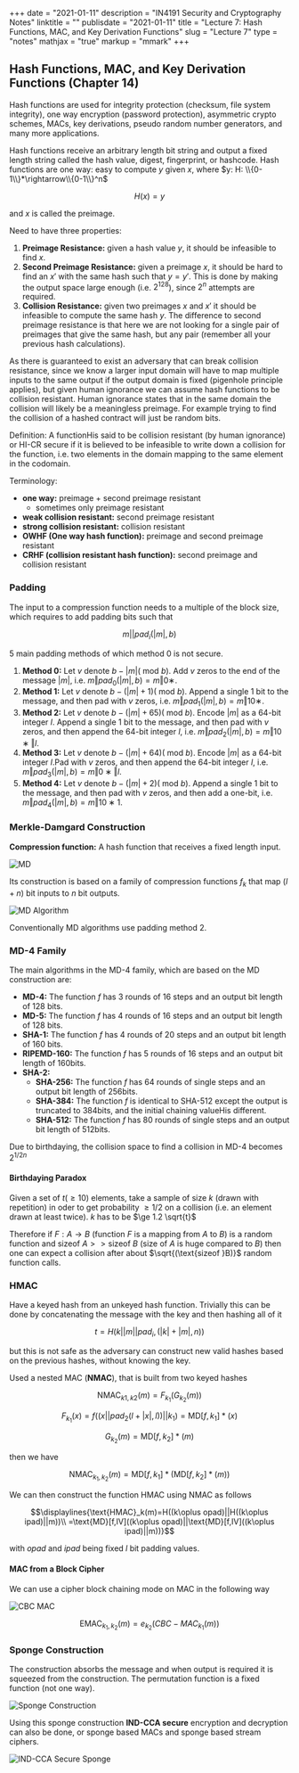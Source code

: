 +++
date = "2021-01-11"
description = "IN4191 Security and Cryptography Notes"
linktitle = ""
publisdate = "2021-01-11"
title = "Lecture 7: Hash Functions, MAC, and Key Derivation Functions"
slug = "Lecture 7"
type = "notes"
mathjax = "true"
markup = "mmark"
+++

## Hash Functions, MAC, and Key Derivation Functions (Chapter 14)

Hash functions are used for integrity protection (checksum, file system integrity), one way encryption (password protection), asymmetric crypto schemes, MACs, key derivations, pseudo random number generators, and many more applications.

Hash functions receive an arbitrary length bit string and output a fixed length string called the hash value, digest, fingerprint, or hashcode.
Hash functions are one way: easy to compute $y$ given $x$, where $y: H: \\{0-1\\}*\rightarrow\\{0-1\\}^n$

$$H(x)=y$$

and $x$ is called the preimage.

Need to have three properties:

1. **Preimage Resistance:** given a hash value $y$, it should be infeasible to find $x$.
2. **Second Preimage Resistance:** given a preimage $x$, it should be hard to find an $x'$ with the same hash such that $y=y'$. This is done by making the output space large enough (i.e. $2^{128}$), since $2^n$ attempts are required.
3. **Collision Resistance:** given two preimages $x$ and $x'$ it should be infeasible to compute the same hash $y$. The difference to second preimage resistance is that here we are not looking for a single pair of preimages that give the same hash, but any pair (remember all your previous hash calculations).

As there is guaranteed to exist an adversary that can break collision resistance, since we know a larger input domain will have to map multiple inputs to the same output if the output domain is fixed (pigenhole principle applies), but given human ignorance we can assume hash functions to be collision resistant. Human ignorance states that in the same domain the collision will likely be a meaningless preimage. For example trying to find the collision of a hashed contract will just be random bits.

Definition: A functionHis said to be collision resistant (by human ignorance) or HI-CR secure if it is believed to be infeasible to write down a collision for the function, i.e. two elements in the domain mapping to the same element in the codomain.

Terminology:

- **one way:** preimage + second preimage resistant
  - sometimes only preimage resistant
- **weak collision resistant:** second preimage resistant
- **strong collision resistant:** collision resistant
- **OWHF (One way hash function):** preimage and second preimage resistant
- **CRHF (collision resistant hash function):** second preimage and collision resistant

### Padding

The input to a compression function needs to a multiple of the block size, which requires to add padding bits such that

$$m||pad_i(|m|,b)$$

5 main padding methods of which method 0 is not secure.

1. **Method 0:** Let $v$ denote $b−|m|(\text{ mod } b)$. Add $v$ zeros to the end of the message $|m|$, i.e. $m‖pad_0(|m|,b)=m‖0∗$.
2. **Method 1:** Let $v$ denote $b−(|m|+1) (\text{ mod }b)$. Append a single 1 bit to the message, and then pad with $v$ zeros, i.e. $m‖pad_1(|m|,b)=m‖10∗$.
3. **Method 2:** Let $v$ denote $b−(|m|+ 65) (\text{ mod }b)$. Encode $|m|$ as a 64-bit integer $l$. Append a single 1 bit to the message, and then pad with $v$ zeros, and then append the 64-bit integer $l$, i.e. $m‖pad_2(|m|,b)=m‖10∗‖l$.
4. **Method 3:** Let $v$ denote $b−(|m|+ 64) (\text{ mod } b)$. Encode $|m|$ as a 64-bit integer $l$.Pad with $v$ zeros, and then append the 64-bit integer $l$, i.e. $m‖pad_3(|m|,b)=m‖0∗‖l$.
5. **Method 4:** Let $v$ denote $b−(|m|+2) (\text{ mod }b)$. Append a single 1 bit to the message, and then pad with $v$ zeros, and then add a one-bit, i.e. $m‖pad_4(|m|,b)=m‖10∗1$.

### Merkle-Damgard Construction

**Compression function:** A hash function that receives a fixed length input.

![MD](/images/IN4191/MD.png)

Its construction is based on a family of compression functions $f_k$ that map $(l+n)$ bit inputs to $n$ bit outputs.

![MD Algorithm](/images/IN4191/MD_Alg.png)

Conventionally MD algorithms use padding method 2.

### MD-4 Family

The main algorithms in the MD-4 family, which are based on the MD construction are:

- **MD-4:** The function $f$ has 3 rounds of 16 steps and an output bit length of 128 bits.
- **MD-5:** The function $f$ has 4 rounds of 16 steps and an output bit length of 128 bits.
- **SHA-1:** The function $f$ has 4 rounds of 20 steps and an output bit length of 160 bits.
- **RIPEMD-160:** The function $f$ has 5 rounds of 16 steps and an output bit length of 160bits.
- **SHA-2:**
  - **SHA-256:** The function $f$ has 64 rounds of single steps and an output bit length of 256bits.
  - **SHA-384:** The function $f$ is identical to SHA-512 except the output is truncated to 384bits, and the initial chaining valueHis different.
  - **SHA-512:** The function $f$ has 80 rounds of single steps and an output bit length of 512bits.

Due to birthdaying, the collision space to find a collision in MD-4 becomes $2^{1/2n}$

#### Birthdaying Paradox

Given a set of $t (\ge 10)$ elements, take a sample of size $k$ (drawn with repetition) in oder to get probability $\ge 1/2$ on a collision (i.e. an element drawn at least twice). $k$ has to be $\ge 1.2 \sqrt{t}$

Therefore if $F:A\rightarrow B$ (function $F$ is a mapping from $A$ to $B$) is a random function and $\text{sizeof }A>>\text{sizeof }B$ (size of $A$ is huge compared to $B$) then one can expect a collision after about $\sqrt{(\text{sizeof }B)}$ random function calls.

### HMAC

Have a keyed hash from an unkeyed hash function. Trivially this can be done by concatenating the message with the key and then hashing all of it

$$t=H(k||m||pad_i,(|k|+|m|,n))$$

but this is not safe as the adversary can construct new valid hashes based on the previous hashes, without knowing the key.

Used a nested MAC (**NMAC**), that is built from two keyed hashes

$$\text{NMAC}_{k1,k2}(m)=F_{k_1}(G_{k_2}(m))$$

$$F_{k_1}(x)=f((x||pad_2(l+|x|,l))||k_1)=\text{MD}[f,k_1]*(x)$$

$$G_{k_2}(m)=\text{MD}[f,k_2]*(m)$$

then we have

$$\text{NMAC}_{k_1,k_2}(m)=\text{MD}[f,k_1]*(\text{MD}[f,k_2]*(m))$$

We can then construct the function HMAC using NMAC as follows

$$\displaylines{\text{HMAC}_k(m)=H((k\oplus opad)||H((k\oplus ipad)||m))\\
=\text{MD}[f,IV]((k\oplus opad)||\text{MD}[f,IV]((k\oplus ipad)||m))}$$

with $opad$ and $ipad$ being fixed $l$ bit padding values.

#### MAC from a Block Cipher

We can use a cipher block chaining mode on MAC in the following way

![CBC MAC](/images/IN4191/CBC-MAC.png)

$$\text{EMAC}_{k_1,k_2}(m)=e_{k_2}(CBC-MAC_{k_1}(m))$$

### Sponge Construction

The construction absorbs the message and when output is required it is squeezed from the construction. The permutation function is a fixed function (not one way).

![Sponge Construction](/images/IN4191/Sponge.png)

Using this sponge construction **IND-CCA secure** encryption and decryption can also be done, or sponge based MACs and sponge based stream ciphers.

![IND-CCA Secure Sponge](/images/IN4191/IND-CCA-Sponge.png)
